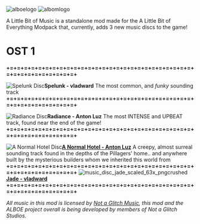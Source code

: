 ![alboelogo](https://cdn.modrinth.com/data/cached_images/f1bd9d25c12153ab658349f9fc2e3daa6c585be7.png)
![albomlogo](https://cdn.modrinth.com/data/cached_images/ddc7622f42a95887d1631ed23d7acd2f836e9f9e.png)

A Little Bit of Music is a standalone mod made for the A Little Bit of Everything Modpack that, currently, adds 3 new music discs to the game!
# OST 1
**+=+=+=+=+=+=+=+=+=+=+=+=+=+=+=+=+=+=+=+=+=+=+=+=+=+=+=+=+=+=+=+=+=+=+=+=+**

![Spelunk Disc](https://cdn.modrinth.com/data/cached_images/56fa79eee9cb362e7eb33d33f0f88630ae796549.png)**Spelunk - vladward**
The most common, and *funky* sounding track
**+=+=+=+=+=+=+=+=+=+=+=+=+=+=+=+=+=+=+=+=+=+=+=+=+=+=+=+=+=+=+=+=+=+=+=+=+**

![Radiance Disc](https://cdn.modrinth.com/data/cached_images/2c713202f7fc78056b366b477978f40e73df6545.png)**Radiance - Anton Luz**
The most INTENSE and UPBEAT track, found near the end of the game!
**+=+=+=+=+=+=+=+=+=+=+=+=+=+=+=+=+=+=+=+=+=+=+=+=+=+=+=+=+=+=+=+=+=+=+=+=+**

![A Normal Hotel Disc](https://cdn.modrinth.com/data/cached_images/69e98473d0ba00871e13b2f8a99babd8d58bf40c.png)[**A Normal Hotel - Anton Luz**](https://www.youtube.com/watch?v=rNu5WzhXy24)
A creepy, almost surreal sounding track found in the depths of the Pillagers' home.. and anywhere built by the mysterious builders whom we inherited this world from
**+=+=+=+=+=+=+=+=+=+=+=+=+=+=+=+=+=+=+=+=+=+=+=+=+=+=+=+=+=+=+=+=+=+=+=+=+**
![music_disc_jade_scaled_63x_pngcrushed](https://github.com/user-attachments/assets/4bcef6e6-4a3a-4fda-8695-3429c5c43719)[**Jade - vladward**](https://youtu.be/VcSrkO5TcXU)
**+=+=+=+=+=+=+=+=+=+=+=+=+=+=+=+=+=+=+=+=+=+=+=+=+=+=+=+=+=+=+=+=+=+=+=+=+**

_All music in this mod is licensed by [Not a Glitch Music](https://www.youtube.com/@notaglitchmusic), this mod and the ALBOE project overall is being developed by members of Not a Glitch Studios._

